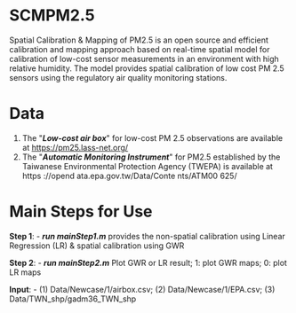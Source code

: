 # SCMPM2.5
Spatial Calibration & Mapping of PM2.5 is an open source and efficient calibration and mapping approach based on real-time spatial model for calibration of low-cost sensor measurements in an environment with high relative humidity. The model provides spatial calibration of low cost PM 2.5 sensors using the regulatory air quality monitoring stations.

# Data
1. The "***Low-cost air box***" for low-cost PM 2.5 observations are available at https://pm25.lass-net.org/
2. The "***Automatic Monitoring Instrument***" for PM2.5 established by the Taiwanese Environmental Protection Agency (TWEPA) is available at https ://opend ata.epa.gov.tw/Data/Conte nts/ATM00 625/

# Main Steps for Use
**Step 1**: - ***run mainStep1.m*** provides the non-spatial calibration using Linear Regression (LR) & spatial calibration using GWR 

**Step 2**: - ***run mainStep2.m*** Plot GWR or LR result; 1: plot GWR maps; 0: plot LR maps

**Input**: - (1) Data/Newcase/1/airbox.csv; (2) Data/Newcase/1/EPA.csv; (3) Data/TWN_shp/gadm36_TWN_shp  
